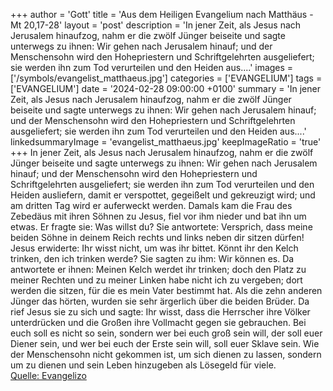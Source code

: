 +++
author = 'Gott'
title = 'Aus dem Heiligen Evangelium nach Matthäus - Mt 20,17-28'
layout = 'post'
description = 'In jener Zeit, als Jesus nach Jerusalem hinaufzog, nahm er die zwölf Jünger beiseite und sagte unterwegs zu ihnen: Wir gehen nach Jerusalem hinauf; und der Menschensohn wird den Hohepriestern und Schriftgelehrten ausgeliefert; sie werden ihn zum Tod verurteilen und den Heiden aus....'
images = ['/symbols/evangelist_matthaeus.jpg']
categories = ['EVANGELIUM']
tags = ['EVANGELIUM']
date = '2024-02-28 09:00:00 +0100'
summary = 'In jener Zeit, als Jesus nach Jerusalem hinaufzog, nahm er die zwölf Jünger beiseite und sagte unterwegs zu ihnen: Wir gehen nach Jerusalem hinauf; und der Menschensohn wird den Hohepriestern und Schriftgelehrten ausgeliefert; sie werden ihn zum Tod verurteilen und den Heiden aus....'
linkedsummaryImage = 'evangelist_matthaeus.jpg'
keepImageRatio = 'true'
+++
In jener Zeit, als Jesus nach Jerusalem hinaufzog, nahm er die zwölf Jünger beiseite und sagte unterwegs zu ihnen:
Wir gehen nach Jerusalem hinauf; und der Menschensohn wird den Hohepriestern und Schriftgelehrten ausgeliefert; sie werden ihn zum Tod verurteilen
und den Heiden ausliefern, damit er verspottet, gegeißelt und gekreuzigt wird; und am dritten Tag wird er auferweckt werden.<!--more-->
Damals kam die Frau des Zebedäus mit ihren Söhnen zu Jesus, fiel vor ihm nieder und bat ihn um etwas.
Er fragte sie: Was willst du? Sie antwortete: Versprich, dass meine beiden Söhne in deinem Reich rechts und links neben dir sitzen dürfen!
Jesus erwiderte: Ihr wisst nicht, um was ihr bittet. Könnt ihr den Kelch trinken, den ich trinken werde? Sie sagten zu ihm: Wir können es.
Da antwortete er ihnen: Meinen Kelch werdet ihr trinken; doch den Platz zu meiner Rechten und zu meiner Linken habe nicht ich zu vergeben; dort werden die sitzen, für die es mein Vater bestimmt hat.
Als die zehn anderen Jünger das hörten, wurden sie sehr ärgerlich über die beiden Brüder.
Da rief Jesus sie zu sich und sagte: Ihr wisst, dass die Herrscher ihre Völker unterdrücken und die Großen ihre Vollmacht gegen sie gebrauchen.
Bei euch soll es nicht so sein, sondern wer bei euch groß sein will, der soll euer Diener sein,
und wer bei euch der Erste sein will, soll euer Sklave sein.
Wie der Menschensohn nicht gekommen ist, um sich dienen zu lassen, sondern um zu dienen und sein Leben hinzugeben als Lösegeld für viele.<br> [Quelle: Evangelizo](https://evangeliumtagfuertag.org/DE/gospel)